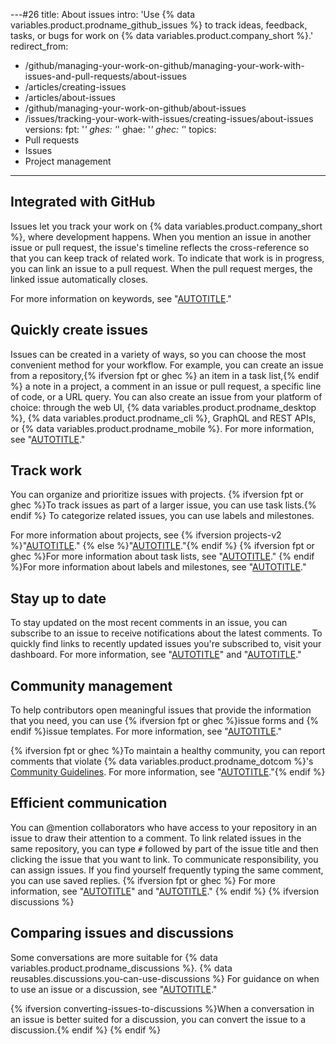 ---#26
title: About issues
intro: 'Use {% data variables.product.prodname_github_issues %} to track ideas, feedback, tasks, or bugs for work on {% data variables.product.company_short %}.'
redirect_from:
  - /github/managing-your-work-on-github/managing-your-work-with-issues-and-pull-requests/about-issues
  - /articles/creating-issues
  - /articles/about-issues
  - /github/managing-your-work-on-github/about-issues
  - /issues/tracking-your-work-with-issues/creating-issues/about-issues
versions:
  fpt: '*'
  ghes: '*'
  ghae: '*'
  ghec: '*'
topics:
  - Pull requests
  - Issues
  - Project management
---
## Integrated with GitHub

Issues let you track your work on {% data variables.product.company_short %}, where development happens. When you mention an issue in another issue or pull request, the issue's timeline reflects the cross-reference so that you can keep track of related work. To indicate that work is in progress, you can link an issue to a pull request. When the pull request merges, the linked issue automatically closes.

For more information on keywords, see "[AUTOTITLE](/issues/tracking-your-work-with-issues/linking-a-pull-request-to-an-issue#linking-a-pull-request-to-an-issue-using-a-keyword)."

## Quickly create issues

Issues can be created in a variety of ways, so you can choose the most convenient method for your workflow. For example, you can create an issue from a repository,{% ifversion fpt or ghec %} an item in a task list,{% endif %} a note in a project, a comment in an issue or pull request, a specific line of code, or a URL query. You can also create an issue from your platform of choice: through the web UI, {% data variables.product.prodname_desktop %}, {% data variables.product.prodname_cli %}, GraphQL and REST APIs, or {% data variables.product.prodname_mobile %}. For more information, see "[AUTOTITLE](/issues/tracking-your-work-with-issues/creating-an-issue)."

## Track work

You can organize and prioritize issues with projects. {% ifversion fpt or ghec %}To track issues as part of a larger issue, you can use task lists.{% endif %} To categorize related issues, you can use labels and milestones.

For more information about projects, see {% ifversion projects-v2 %}"[AUTOTITLE](/issues/planning-and-tracking-with-projects/learning-about-projects/about-projects)." {% else %}"[AUTOTITLE](/issues/organizing-your-work-with-project-boards)."{% endif %} {% ifversion fpt or ghec %}For more information about task lists, see "[AUTOTITLE](/get-started/writing-on-github/working-with-advanced-formatting/about-task-lists)." {% endif %}For more information about labels and milestones, see "[AUTOTITLE](/issues/using-labels-and-milestones-to-track-work)."

## Stay up to date

To stay updated on the most recent comments in an issue, you can subscribe to an issue to receive notifications about the latest comments. To quickly find links to recently updated issues you're subscribed to, visit your dashboard. For more information, see "[AUTOTITLE](/account-and-profile/managing-subscriptions-and-notifications-on-github/setting-up-notifications/about-notifications)" and "[AUTOTITLE](/account-and-profile/setting-up-and-managing-your-personal-account-on-github/managing-personal-account-settings/about-your-personal-dashboard)."

## Community management

To help contributors open meaningful issues that provide the information that you need, you can use {% ifversion fpt or ghec %}issue forms and {% endif %}issue templates. For more information, see "[AUTOTITLE](/communities/using-templates-to-encourage-useful-issues-and-pull-requests)."

{% ifversion fpt or ghec %}To maintain a healthy community, you can report comments that violate {% data variables.product.prodname_dotcom %}'s [Community Guidelines](/free-pro-team@latest/site-policy/github-terms/github-community-guidelines). For more information, see "[AUTOTITLE](/communities/maintaining-your-safety-on-github/reporting-abuse-or-spam)."{% endif %}

## Efficient communication

You can @mention collaborators who have access to your repository in an issue to draw their attention to a comment. To link related issues in the same repository, you can type `#` followed by part of the issue title and then clicking the issue that you want to link. To communicate responsibility, you can assign issues. If you find yourself frequently typing the same comment, you can use saved replies.
{% ifversion fpt or ghec %} For more information, see "[AUTOTITLE](/get-started/writing-on-github/getting-started-with-writing-and-formatting-on-github/basic-writing-and-formatting-syntax)" and "[AUTOTITLE](/issues/tracking-your-work-with-issues/assigning-issues-and-pull-requests-to-other-github-users)."
{% endif %}
{% ifversion discussions %}

## Comparing issues and discussions

Some conversations are more suitable for {% data variables.product.prodname_discussions %}. {% data reusables.discussions.you-can-use-discussions %} For guidance on when to use an issue or a discussion, see "[AUTOTITLE](/get-started/quickstart/communicating-on-github)."

{% ifversion converting-issues-to-discussions %}When a conversation in an issue is better suited for a discussion, you can convert the issue to a discussion.{% endif %}
{% endif %}
